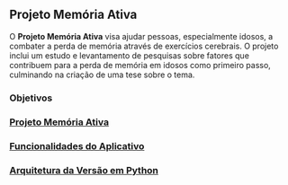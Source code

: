 ## Projeto Memória Ativa

O **Projeto Memória Ativa** visa ajudar pessoas, especialmente idosos, a combater a perda de memória através de exercícios cerebrais. O projeto inclui um estudo e levantamento de pesquisas sobre fatores que contribuem para a perda de memória em idosos como primeiro passo, culminando na criação de uma tese sobre o tema.

### Objetivos

### [Projeto Memória Ativa](./docs/Projeto%20Memória%20Ativa.md)

### [Funcionalidades do Aplicativo](./docs/Funcionalidades.md)

### [Arquitetura da Versão em Python](./docs/Arquitetura.md)


